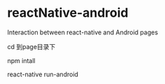 # reactNative-android
Interaction between react-native and Android pages

cd 到page目录下

npm intall

react-native run-android
